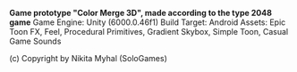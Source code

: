 **Game prototype "Color Merge 3D", made according to the type 2048 game**
Game Engine: Unity (6000.0.46f1)
Build Target: Android
Assets: Epic Toon FX, Feel, Procedural Primitives, Gradient Skybox, Simple Toon, Casual Game Sounds

(c) Copyright by Nikita Myhal (SoloGames)

